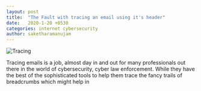 ```yaml
---
layout: post
title:  "The Fault with tracing an email using it's header"
date:   2020-1-20 +0530
categories: internet cybersecurity
author: saketharamanujam
---
```

![Tracing](https://static.makeuseof.com/wp-content/uploads/2016/10/yahoo-email-spying-670x335.jpg)

Tracing emails is a job, almost day in and out for many professionals out there in the world of cybersecurity, cyber law enforcement. While they have the best of the sophisticated tools to help them trace the fancy trails of breadcrumbs which might help in   